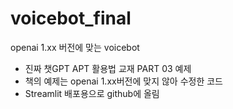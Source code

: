 # voicebot_final
openai 1.xx 버전에 맞는 voicebot


* 진짜 챗GPT APT 활용법 교재 PART 03 예제
* 책의 예제는 openai 1.xx버전에 맞지 않아 수정한 코드
* Streamlit 배포용으로 github에 올림
